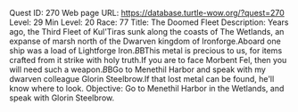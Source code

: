 Quest ID: 270
Web page URL: https://database.turtle-wow.org/?quest=270
Level: 29
Min Level: 20
Race: 77
Title: The Doomed Fleet
Description: Years ago, the Third Fleet of Kul'Tiras sunk along the coasts of The Wetlands, an expanse of marsh north of the Dwarven kingdom of Ironforge.Aboard one ship was a load of Lightforge Iron.$B$BThis metal is precious to us, for items crafted from it strike with holy truth.If you are to face Morbent Fel, then you will need such a weapon.$B$BGo to Menethil Harbor and speak with my dwarven colleague Glorin Steelbrow.If that lost metal can be found, he'll know where to look.
Objective: Go to Menethil Harbor in the Wetlands, and speak with Glorin Steelbrow.
